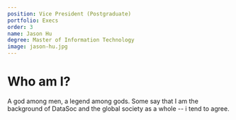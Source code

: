 ```yaml
---
position: Vice President (Postgraduate)
portfolio: Execs
order: 3
name: Jason Hu
degree: Master of Information Technology
image: jason-hu.jpg
---
```

                    
# Who am I?

A god among men, a legend among gods. Some say that I am the background of DataSoc and the global society as a whole -- i tend to agree.

